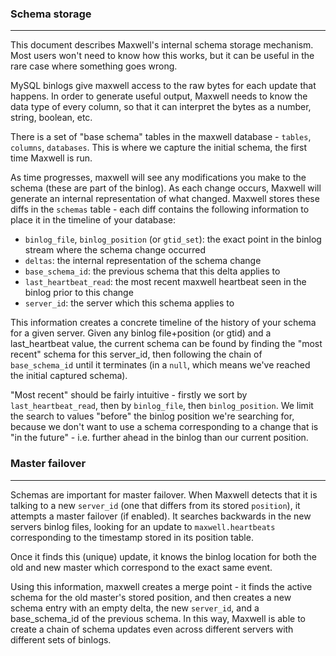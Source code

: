 ### Schema storage
***
This document describes Maxwell's internal schema storage mechanism. Most users won't need to know how this works, but it can be useful in the rare case where something goes wrong.

MySQL binlogs give maxwell access to the raw bytes for each update that happens. In order to generate useful output, Maxwell needs to know the data type of every column, so that it can interpret the bytes as a number, string, boolean, etc.

There is a set of "base schema" tables in the maxwell database - `tables`, `columns`, `databases`. This is where we capture the initial schema, the first time Maxwell is run.

As time progresses, maxwell will see any modifications you make to the schema (these are part of the binlog). As each change occurs, Maxwell will generate an internal representation of what changed. Maxwell stores these diffs in the `schemas` table - each diff contains the following information to place it in the timeline of your database:

 - `binlog_file`, `binlog_position` (or `gtid_set`): the exact point in the binlog stream where the schema change occurred
 - `deltas`: the internal representation of the schema change
 - `base_schema_id`: the previous schema that this delta applies to
 - `last_heartbeat_read`: the most recent maxwell heartbeat seen in the binlog prior to this change
 - `server_id`: the server which this schema applies to

This information creates a concrete timeline of the history of your schema for a given server. Given any binlog file+position (or gtid) and a last_heartbeat value, the current schema can be found by finding the "most recent" schema for this server_id, then following the chain of `base_schema_id` until it terminates (in a `null`, which means we've reached the initial captured schema).

"Most recent" should be fairly intuitive - firstly we sort by `last_heartbeat_read`, then by `binlog_file`, then `binlog_position`. We limit the search to values "before" the binlog position we're searching for, because we don't want to use a schema corresponding to a change that is "in the future" - i.e. further ahead in the binlog than our current position.

### Master failover
***
Schemas are important for master failover. When Maxwell detects that it is talking to a new `server_id` (one that differs from its stored `position`), it attempts a master failover (if enabled). It searches backwards in the new servers binlog files, looking for an update to `maxwell.heartbeats` corresponding to the timestamp stored in its position table.

Once it finds this (unique) update, it knows the binlog location for both the old and new master which correspond to the exact same event.

Using this information, maxwell creates a merge point - it finds the active schema for the old master's stored position, and then creates a new schema entry with an empty delta, the new `server_id`, and a base_schema_id of the previous schema. In this way, Maxwell is able to create a chain of schema updates even across different servers with different sets of binlogs.
